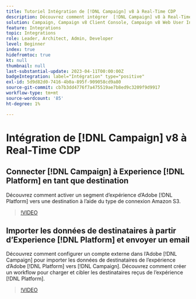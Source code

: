 ```yaml
---
title: Tutoriel Intégration de [!DNL Campaign] v8 à Real-Time CDP
description: Découvrez comment intégrer  [!DNL Campaign] v8 à Real-Time CDP.
solution: Campaign, Campaign v8 Client Console, Campaign v8 Web User Interface, Real-Time Customer Data Platform
feature: Integrations
topic: Integrations
role: Leader, Architect, Admin, Developer
level: Beginner
index: true
hidefromtoc: true
kt: null
thumbnail: null
last-substantial-update: 2023-04-11T00:00:00Z
badgeIntegration: label="Intégration" type="positive"
exl-id: 5d9d82d0-7416-4b0a-895f-909058cd9a80
source-git-commit: cb7b3dd4776f7a475519ae7b8ed9c3209f9d9917
workflow-type: tm+mt
source-wordcount: '85'
ht-degree: 1%

---
```


# Intégration de [!DNL Campaign] v8 à Real-Time CDP

## Connecter [!DNL Campaign] à Experience [!DNL Platform] en tant que destination

Découvrez comment activer un segment d’expérience d’Adobe [!DNL Platform] vers une destination à l’aide du type de connexion Amazon S3.

>[!VIDEO](https://video.tv.adobe.com/v/3453123?quality=12&learn=on&captions=fre_fr)

## Importer les données de destinataires à partir d’Experience [!DNL Platform] et envoyer un email

Découvrez comment configurer un compte externe dans l’Adobe [!DNL Campaign] pour importer les données de destinataires de l’expérience d’Adobe [!DNL Platform] vers [!DNL Campaign]. Découvrez comment créer un workflow pour charger et cibler les destinataires reçus de l’expérience [!DNL Platform].

>[!VIDEO](https://video.tv.adobe.com/v/3453479?quality=12&learn=on&captions=fre_fr)
